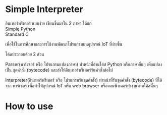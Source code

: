 # Simple Interpreter
  
อินเทอร์พรีเตอร์ แบบง่าย เขียนขึ้นมาใน 2 ภาษา ได้แก่  
Simple Python  
Standard C  
  
เพื่อใช้ในการศึกษาและการใช้งานพัฒนาโปรแกรมบนอุปกรณ์ IoT ที่ง่ายขึ้น  
  
โค้ดประกอบด้วย 2 ส่วน  
  
Parser(พาร์เซอร์ หรือ โปรแกรมแปลงภาษา) ทำหน้าที่อ่านโค้ส Python หรือภาษาอื่นๆ เพื่อแปลงเป็น ชุดคำสั่ง (bytecode) และส่งให้อินเทอร์พรีเตอร์รันคำสั่งต่อไป  
  
Interpreter(อินเทอร์พรีเตอร์ หรือ โปรแกรมรันชุดคำสั่ง) ทำหน้าที่รันชุดคำสั่ง (bytecode) ที่ได้จาก พาร์เซอร์ เพื่อทำให้อุปกรณ์ IoT หรือ web browser หรือคอมพิวเตอร์ทำงานตามโค้สนั้นๆ  
  
# How to use

